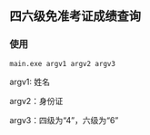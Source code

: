 ## 四六级免准考证成绩查询 ##
### 使用 ###
```
main.exe argv1 argv2 argv3
```
argv1: 姓名

argv2：身份证

argv3：四级为“4”，六级为“6”

